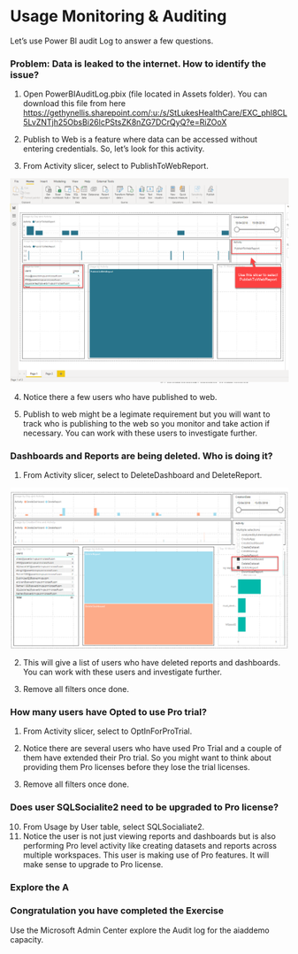 # Usage Monitoring & Auditing

Let’s use Power BI   audit Log to answer a few questions.

### Problem: Data is leaked to the internet. How to identify the issue?

1. Open PowerBIAuditLog.pbix (file located in Assets folder). You can download this file from here https://gethynellis.sharepoint.com/:u:/s/StLukesHealthCare/EXC_phl8CL5LvZNTjh25ObsBi26lcPStsZK8nZG7DCrQyQ?e=RiZOoX

2. Publish to Web is a feature where data can be accessed without entering credentials. So, let’s look for this activity.

3. From Activity slicer, select to PublishToWebReport.

![Publish to web](Images/PublishToWeb.png)

4. Notice there a few users who have published to web. 

5. Publish to web might be a legimate requirement but you will want to track who is publishing to the web so you monitor and take action if necessary. You can work with these users to investigate further.


### Dashboards and Reports are being deleted. Who is doing it?

1. From Activity slicer, select to DeleteDashboard and DeleteReport.

![Publish to web](Images/DashBoardsDeleted.png)

2. This will give a list of users who have deleted reports and dashboards. You can work with these users and investigate further.

3. Remove all filters once done.

### How many users have Opted to use Pro trial?

1. From Activity slicer, select to OptInForProTrial.

2. Notice there are several users who have used Pro Trial and a couple of them have extended their Pro trial. So you might want to think about providing them Pro licenses before they lose the trial licenses.


4. Remove all filters once done.

### Does user SQLSocialite2 need to be upgraded to Pro license?

10. From Usage by User table, select SQLSocialiate2.
11. Notice the user is not just viewing reports and dashboards but is also performing Pro level activity like creating  datasets and reports across multiple 
workspaces. This user is making use of Pro features. It will make sense to upgrade to Pro license.

### Explore the A

### Congratulation you have completed the Exercise

Use the Microsoft Admin Center explore the Audit log for the aiaddemo capacity.



